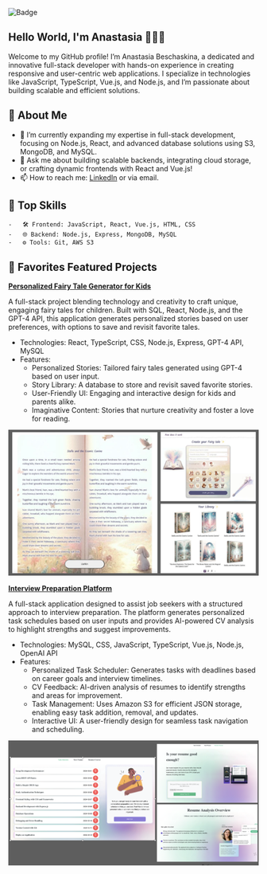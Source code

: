 ![Badge](https://img.shields.io/badge/React-Developer-blue)
## Hello World, I'm Anastasia 👩🏻‍💻

Welcome to my GitHub profile! I’m Anastasia Beschaskina, a dedicated and innovative full-stack developer with hands-on experience in creating responsive and user-centric web applications. I specialize in technologies like JavaScript, TypeScript, Vue.js, and Node.js, and I’m passionate about building scalable and efficient solutions.

## 🚀 About Me

- 🌱 I’m currently expanding my expertise in full-stack development, focusing on Node.js, React, and advanced database solutions using S3, MongoDB, and MySQL.
- 💬 Ask me about building scalable backends, integrating cloud storage, or crafting dynamic frontends with React and Vue.js!
- 📫 How to reach me: [LinkedIn](https://www.linkedin.com/in/anastasiabeschaskina) or via email.

## 🔧 Top Skills

	-	🛠 Frontend: JavaScript, React, Vue.js, HTML, CSS
	-	🌐 Backend: Node.js, Express, MongoDB, MySQL
	-	⚙ Tools: Git, AWS S3

 ## 📂 Favorites Featured Projects

**[Personalized Fairy Tale Generator for Kids](https://github.com/AnastasiaBeschaskina/NastyaBesch.github.io)**

A full-stack project blending technology and creativity to craft unique, engaging fairy tales for children. Built with SQL, React, Node.js, and the GPT-4 API, this application generates personalized stories based on user preferences, with options to save and revisit favorite tales.
   - Technologies: React, TypeScript, CSS, Node.js, Express, GPT-4 API, MySQL
   - Features:
     - Personalized Stories: Tailored fairy tales generated using GPT-4 based on user input.
     - Story Library: A database to store and revisit saved favorite stories.
     - User-Friendly UI: Engaging and interactive design for kids and parents alike.
     - Imaginative Content: Stories that nurture creativity and foster a love for reading.

 ![Project Image](/project1.png)

**[Interview Preparation Platform](https://github.com/AnastasiaBeschaskina/todos)**

A full-stack application designed to assist job seekers with a structured approach to interview preparation. The platform generates personalized task schedules based on user inputs and provides AI-powered CV analysis to highlight strengths and suggest improvements.
  - Technologies: MySQL, CSS, JavaScript, TypeScript, Vue.js, Node.js, OpenAI API
  - Features:
    - Personalized Task Scheduler: Generates tasks with deadlines based on career goals and interview timelines.
    - CV Feedback: AI-driven analysis of resumes to identify strengths and areas for improvement.
    - Task Management: Uses Amazon S3 for efficient JSON storage, enabling easy task addition, removal, and updates.
    - Interactive UI: A user-friendly design for seamless task navigation and scheduling.

![Project Image](/project2.png)
